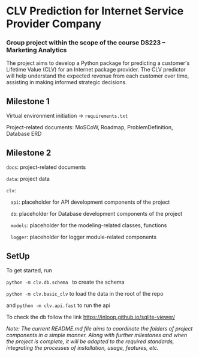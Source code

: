 # CLV Prediction for Internet Service Provider Company

### Group project within the scope of the course DS223 – Marketing Analytics

The project aims to develop a Python package for predicting a customer's Lifetime Value (CLV) for an Internet package provider. The CLV predictor will help understand the expected revenue from each customer over time, assisting in making informed strategic decisions. 


## Milestone 1

Virtual environment initiation -> ```requirements.txt ```

Project-related documents: MoSCoW, Roadmap, ProblemDefinition, Database ERD


## Milestone 2

```docs```: project-related documents

```data```: project data

```clv```:

   ```api```: placeholder for API development components of the project

   ```db```: placeholder for Database development components of the project 

   ```models```: placeholder for the modeling-related classes, functions

   ```logger```: placeholder for logger module-related components


## SetUp

To get started, run 

```python -m clv.db.schema ``` to create the schema

```python -m clv.basic_clv``` to load the data in the root of the repo

and ```python -m clv.api.fast``` to run the api

To check the db follow the link https://inloop.github.io/sqlite-viewer/


*Note: The current README.md file aims to coordinate the folders of project components in a simple manner. Along with further milestones and when the project is complete, it will be adapted to the required standards, integrating the processes of installation, usage, features, etc.* 
